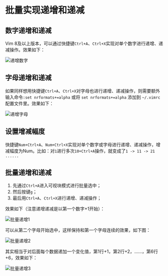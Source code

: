 # 批量实现递增和递减
## 数字递增和递减

Vim 8及以上版本，可以通过快捷键`Ctrl+A`、`Ctrl+X`实现对单个数字进行递增、递减操作。效果如下：

![递增数字](https://cdn.jsdelivr.net/gh/HanxuLiu/CDN1/img/2023/202305122118075.gif)

## 字母递增和递减

如果同样想用快捷键`Ctrl+A`、`Ctrl+X`对字母也进行递增、递减操作，则需要额外输入命令`:set nrformats+=alpha` 或将 `set nrformats+=alpha` 添加到 `~/.vimrc`配置文件里。效果如下：

![递增字母](https://cdn.jsdelivr.net/gh/HanxuLiu/CDN1/img/2023/202305122128818.gif)

##  设置增减幅度
快捷键`Num+Ctrl+A`、`Num+Ctrl+X`实现对单个数字或字母进行递增、递减操作，增减幅度为Num。比如：对`1`进行多次`10+Ctrl+A`操作，就变成了`1 -> 11 -> 21 ......`

## 批量递增和递减

1. 先通过`Ctrl+A`进入可视块模式进行批量选中；
2. 然后按键`g`；
3. 最后用`Ctrl+A`、`Ctrl+X`进行递增、递减操作；

效果如下（注意递增递减是以第一个数字+1开始）：

![批量递增1](https://cdn.jsdelivr.net/gh/HanxuLiu/CDN1/img/2023/202305122152711.gif)

可以从第二个字母开始选中，这样保持和第一个字母连续的效果，如下图：

![批量递增2](https://cdn.jsdelivr.net/gh/HanxuLiu/CDN1/img/2023/202305122152675.gif)

其实相当于对后面每个数据递加一个变化值，第1行+1，第2行+2，……，第6行+6，效果如下：

![批量递增3](https://cdn.jsdelivr.net/gh/HanxuLiu/CDN1/img/2023/202305122206713.gif)
